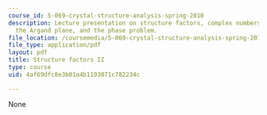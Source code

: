```yaml
---
course_id: 5-069-crystal-structure-analysis-spring-2010
description: Lecture presentation on structure factors, complex numbers, Euler's equation,
  the Argand plane, and the phase problem.
file_location: /coursemedia/5-069-crystal-structure-analysis-spring-2010/4af69dfc8e3b01a4b1193071c782234c_phasing_handout1.pdf
file_type: application/pdf
layout: pdf
title: Structure factors II
type: course
uid: 4af69dfc8e3b01a4b1193071c782234c

---
```

None